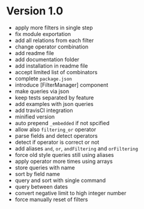 # Version 1.0

 - apply more filters in single step
 - fix module exportation
 - add all relations from each filter
 - change operator combination
 - add readme file
 - add documentation folder
 - add installation in readme file
 - accept limited list of combinators
 - complete `package.json`
 - introduce [FilterManager] component
 - make queries via json
 - keep tests separated by feature
 - add examples with json queries
 - add travisCI integration
 - minified version
 - auto prepend `_embedded` if not spcified
 - allow also `filtering_or` operator
 - parse fields and detect operators
 - detect if operator is correct or not
 - add aliases `and`, `or`, `andFiltering` and `orFiltering`
 - force old style queries still using aliases
 - apply operator more times using arrays
 - store queries with name
 - sort by field name
 - query and sort with single command
 - query between dates
 - convert negative limit to high integer number
 - force manually reset of filters
